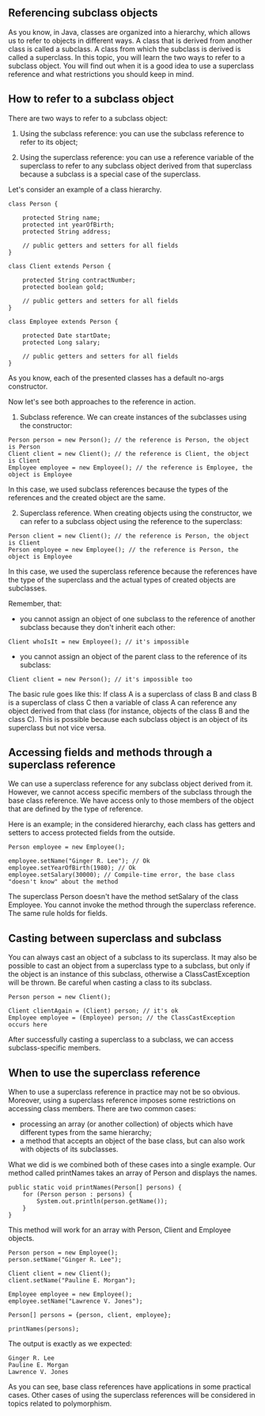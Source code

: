 ## Referencing subclass objects 
As you know, in Java, classes are organized into a hierarchy, which allows us to refer to objects in different ways. A class that is derived from another class is called a subclass. A class from which the subclass is derived is called a superclass. In this topic, you will learn the two ways to refer to a subclass object. You will find out when it is a good idea to use a superclass reference and what restrictions you should keep in mind. 

## How to refer to a subclass object

There are two ways to refer to a subclass object:

1. Using the subclass reference: you can use the subclass reference to refer to its object;

2. Using the superclass reference: you can use a reference variable of the superclass to refer to any subclass object derived from that superclass because a subclass is a special case of the superclass.

Let's consider an example of a class hierarchy.
```
class Person {

    protected String name;
    protected int yearOfBirth;
    protected String address;

    // public getters and setters for all fields
}

class Client extends Person {

    protected String contractNumber;
    protected boolean gold;

    // public getters and setters for all fields
}

class Employee extends Person {

    protected Date startDate;
    protected Long salary;

    // public getters and setters for all fields
}
```
As you know, each of the presented classes has a default no-args constructor.

Now let's see both approaches to the reference in action.

1. Subclass reference. We can create instances of the subclasses using the constructor:
```
Person person = new Person(); // the reference is Person, the object is Person
Client client = new Client(); // the reference is Client, the object is Client
Employee employee = new Employee(); // the reference is Employee, the object is Employee
```
In this case, we used subclass references because the types of the references and the created object are the same.

2. Superclass reference. When creating objects using the constructor, we can refer to a subclass object using the reference to the superclass:
```
Person client = new Client(); // the reference is Person, the object is Client
Person employee = new Employee(); // the reference is Person, the object is Employee
```
In this case, we used the superclass reference because the references have the type of the superclass and the actual types of created objects are subclasses.

Remember, that:

- you cannot assign an object of one subclass to the reference of another subclass because they don't inherit each other:
```
Client whoIsIt = new Employee(); // it's impossible
```
- you cannot assign an object of the parent class to the reference of its subclass:
```
Client client = new Person(); // it's impossible too
```

The basic rule goes like this:
If class A is a superclass of class B and class B is a superclass of class C then a variable of class A can reference any object derived from that class (for instance, objects of the class B and the class C). This is possible because each subclass object is an object of its superclass but not vice versa.

## Accessing fields and methods through a superclass reference

We can use a superclass reference for any subclass object derived from it. However, we cannot access specific members of the subclass through the base class reference. We have access only to those members of the object that are defined by the type of reference.

Here is an example; in the considered hierarchy, each class has getters and setters to access protected fields from the outside.
```
Person employee = new Employee();

employee.setName("Ginger R. Lee"); // Ok
employee.setYearOfBirth(1980); // Ok
employee.setSalary(30000); // Compile-time error, the base class "doesn't know" about the method
```
The superclass Person doesn't have the method setSalary of the class Employee. You cannot invoke the method through the superclass reference. The same rule holds for fields.

## Casting between superclass and subclass

You can always cast an object of a subclass to its superclass. It may also be possible to cast an object from a superclass type to a subclass, but only if the object is an instance of this subclass, otherwise a ClassCastException will be thrown. Be careful when casting a class to its subclass.
```
Person person = new Client();

Client clientAgain = (Client) person; // it's ok
Employee employee = (Employee) person; // the ClassCastException occurs here
```
After successfully casting a superclass to a subclass, we can access subclass-specific members.

## When to use the superclass reference

When to use a superclass reference in practice may not be so obvious. Moreover, using a superclass reference imposes some restrictions on accessing class members. There are two common cases:

- processing an array (or another collection) of objects which have different types from the same hierarchy;
- a method that accepts an object of the base class, but can also work with objects of its subclasses.

What we did is we combined both of these cases into a single example. Our method called printNames takes an array of Person and displays the names.

```
public static void printNames(Person[] persons) {
    for (Person person : persons) {
        System.out.println(person.getName());
    }
}
```
This method will work for an array with Person, Client and Employee objects.
```
Person person = new Employee();
person.setName("Ginger R. Lee");

Client client = new Client();
client.setName("Pauline E. Morgan");

Employee employee = new Employee();
employee.setName("Lawrence V. Jones");

Person[] persons = {person, client, employee};

printNames(persons);
```
The output is exactly as we expected:
```
Ginger R. Lee
Pauline E. Morgan
Lawrence V. Jones
```

As you can see, base class references have applications in some practical cases. Other cases of using the superclass references will be considered in topics related to polymorphism.
